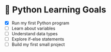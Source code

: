 # 🎯 Python Learning Goals

- [x] Run my first Python program
- [ ] Learn about variables
- [ ] Understand data types
- [ ] Explore if-else statements
- [ ] Build my first small project
